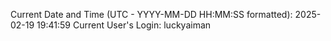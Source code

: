 Current Date and Time (UTC - YYYY-MM-DD HH:MM:SS formatted): 2025-02-19 19:41:59
Current User's Login: luckyaiman
